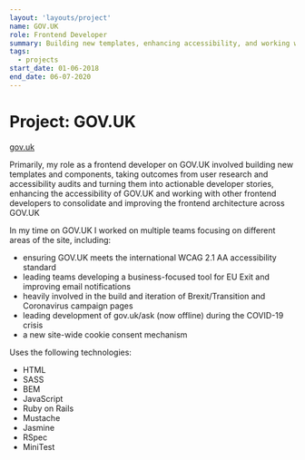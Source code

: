 ```yaml
---
layout: 'layouts/project'
name: GOV.UK
role: Frontend Developer
summary: Building new templates, enhancing accessibility, and working with other frontend developers to consolidate and improve the frontend architecture across the UK government website.
tags:
  - projects
start_date: 01-06-2018
end_date: 06-07-2020
---
```


# Project: GOV.UK

[gov.uk](https://www.gov.uk/)

Primarily, my role as a frontend developer on GOV.UK involved building new templates and components, taking outcomes from user research and accessibility audits and turning them into actionable developer stories, enhancing the accessibility of GOV.UK and working with other frontend developers to consolidate and improving the frontend architecture across GOV.UK

In my time on GOV.UK I worked on multiple teams focusing on different areas of the site, including:

- ensuring GOV.UK meets the international WCAG 2.1 AA accessibility standard
- leading teams developing a business-focused tool for EU Exit and improving email notifications
- heavily involved in the build and iteration of Brexit/Transition and Coronavirus campaign pages
- leading development of gov.uk/ask (now offline) during the COVID-19 crisis
- a new site-wide cookie consent mechanism

Uses the following technologies:

- HTML
- SASS
- BEM
- JavaScript
- Ruby on Rails
- Mustache
- Jasmine
- RSpec
- MiniTest
